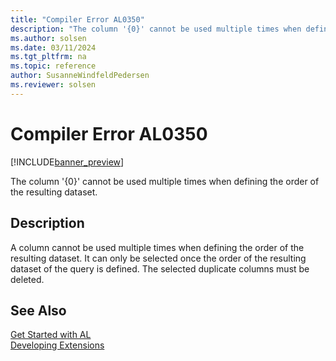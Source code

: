 ```yaml
---
title: "Compiler Error AL0350"
description: "The column '{0}' cannot be used multiple times when defining the order of the resulting dataset."
ms.author: solsen
ms.date: 03/11/2024
ms.tgt_pltfrm: na
ms.topic: reference
author: SusanneWindfeldPedersen
ms.reviewer: solsen
---
```

[//]: # (START>DO_NOT_EDIT)
[//]: # (IMPORTANT:Do not edit any of the content between here and the END>DO_NOT_EDIT.)
[//]: # (Any modifications should be made in the .xml files in the ModernDev repo.)
# Compiler Error AL0350

[!INCLUDE[banner_preview](../includes/banner_preview.md)]

The column '{0}' cannot be used multiple times when defining the order of the resulting dataset.


## Description
A column cannot be used multiple times when defining the order of the resulting dataset. It can only be selected once the order of the resulting dataset of the query is defined. The selected duplicate columns must be deleted.  

[//]: # (IMPORTANT: END>DO_NOT_EDIT)
## See Also  
[Get Started with AL](../devenv-get-started.md)  
[Developing Extensions](../devenv-dev-overview.md)  